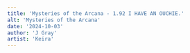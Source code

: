 ```yaml
---
title: 'Mysteries of the Arcana - 1.92 I HAVE AN OUCHIE.'
alt: 'Mysteries of the Arcana'
date: '2024-10-03'
author: 'J Gray'
artist: 'Keira'
---
```

